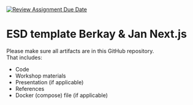 [![Review Assignment Due Date](https://classroom.github.com/assets/deadline-readme-button-22041afd0340ce965d47ae6ef1cefeee28c7c493a6346c4f15d667ab976d596c.svg)](https://classroom.github.com/a/t1er-CAW)
# ESD template Berkay & Jan Next.js

Please make sure all artifacts are in this GitHub repository.  
That includes:

- Code
- Workshop materials
- Presentation (if applicable)
- References
- Docker (compose) file (if applicable)
